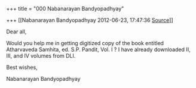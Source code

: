 +++
title = "000 Nabanarayan Bandyopadhyay"

+++
[[Nabanarayan Bandyopadhyay	2012-06-23, 17:47:36 [Source](https://groups.google.com/g/bvparishat/c/h0FWZiPhFjY)]]



Dear all,

Would you help me in getting digitized copy of the book entitled Atharvaveda Samhita, ed. S.P. Pandit, Vol. I ? I have already downloaded II, III, and IV volumes from DLI.

Best wishes,

Nabanarayan Bandyopadhyay

